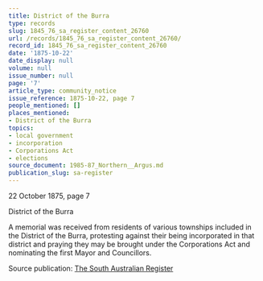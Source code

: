 ```yaml
---
title: District of the Burra
type: records
slug: 1845_76_sa_register_content_26760
url: /records/1845_76_sa_register_content_26760/
record_id: 1845_76_sa_register_content_26760
date: '1875-10-22'
date_display: null
volume: null
issue_number: null
page: '7'
article_type: community_notice
issue_reference: 1875-10-22, page 7
people_mentioned: []
places_mentioned:
- District of the Burra
topics:
- local government
- incorporation
- Corporations Act
- elections
source_document: 1985-87_Northern__Argus.md
publication_slug: sa-register
---
```


22 October 1875, page 7

District of the Burra

A memorial was received from residents of various townships included in the District of the Burra, protesting against their being incorporated in that district and praying they may be brought under the Corporations Act and nominating the first Mayor and Councillors.

Source publication: [The South Australian Register](/publications/sa-register/)
